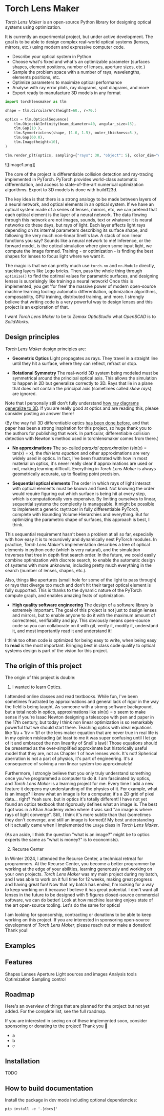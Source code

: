 # Torch Lens Maker

*Torch Lens Maker* is an open-source Python library for designing optical systems using optimization.

It is currently an experimental project, but under active development. The goal is to be able to design complex real-world optical systems (lenses, mirrors, etc.) using modern and expressive computer code.

* Describe your optical system in Python
* Choose what's fixed and what's an optimizable parameter (surfaces shapes, element positions, number of lenses, aperture sizes, etc.)
* Sample the problem space with a number of rays, wavelengths, elements positions, etc.
* Optimize parameters to maximize optical performance
* Analyse with ray error plots, ray diagrams, spot diagrams, and more
* Export ready to manufacture 3D models in any format

```python
import torchlensmaker as tlm

shape = tlm.CircularArc(height=60., r=70.)

optics = tlm.OpticalSequence(
    tlm.ObjectAtInfinity(beam_diameter=40, angular_size=15),
    tlm.Gap(10.),
    tlm.SymmetricLens(shape, (1.0, 1.5), outer_thickness=5.),
    tlm.Gap(60.0),
    tlm.Image(height=10),
)

tlm.render_plt(optics, sampling={"rays": 30, "object": 5}, color_dim="object")
```

![[image1.png]]

The core of the project is differentiable collision detection and ray-tracing implemented in PyTorch. PyTorch provides world-class automatic differentiation, and access to state-of-the-art numerical optimization algorithms. Export to 3D models is done with build123d.

The key idea is that there is a strong analogy to be made between layers of a neural network, and optical elements in an optical system. If we have an optical system made of a series of lenses, mirrors, etc, we can pretend that each optical element is the layer of a neural network. The data flowing through this network are not images, sounds, text or whatever it is neural networks do these days, but rays of light. Each layer affects light rays depending on its internal parameters describing its surface shape, and following the very much non-linear Snell's law. A stack of non linear functions you say? Sounds like a neural network to me! Inference, or the forward model, is the optical simulation where given some input light, we compute the image formed. Training - or optimization - is finding the best shapes for lenses to focus light where we want it.

The magic is that we can pretty much use `torch.nn` and `nn.Module` directly, stacking layers like Lego bricks. Then, pass the whole thing through `optimize()` to find the optimal values for parametric surfaces, and designing lenses is surprisingly like training a neural network! Once this is implemented, you get 'for free' the massive power of modern open-source machine learning tooling: automatic differentiation, optimization algorithms, composability, GPU training, distributed training, and more. I strongly believe that writing code is a very powerful way to design lenses and this project is an exploration of that.

I want *Torch Lens Maker* to be to *Zemax OpticStudio* what *OpenSCAD* is to *SolidWorks*.
## Design principles

*Torch Lens Maker* design principles are:

* **Geometric Optics**
Light propagates as rays. They travel in a straight line until they hit a surface, where they can reflect, refract or stop.

* **Rotational Symmetry**
The real-world 3D system being modeled must be symmetrical around the principal optical axis. This allows the simulation to happen in 2D but generalize correctly to 3D. Rays that lie in a plane that does not contain the principal axis (sometimes called *skew ray*s) are ignored. 

Note that I personally still don't fully understand [how ray diagrams generalize to 3D](https://physics.stackexchange.com/questions/836037/in-optics-how-do-2d-ray-diagrams-generalize-to-3d). If you are really good at optics and are reading this, please consider posting an answer there!

(By the way full 3D differentiable optics [has been done before](https://github.com/vccimaging/DiffOptics), and that paper has been a strong inspiration for this project, so huge thank you to the authors for publishing that work. In particular, differentiable collision detection with Newton's method used in torchlensmaker comes from there.)

* **No approximations**
The so-called *paraxial approximation* (sin(x) = tan(x) = x), the *thin lens equation* and other approximations are very widely used in optics. In fact, I've been frustrated with how in most material on optics, it's never really clear if approximations are used or not, making learning difficult. Everything in *Torch Lens Maker* is always geometrically accurate, up to floating point precision.

* **Sequential optical elements**
The order in which rays of light interact with optical elements must be known and fixed. Not knowing the order would require figuring out which surface is being hit at every step, which is computationally very expensive. By limiting ourselves to linear, sequential systems the complexity is manageable. It might be possible to implement a generic raytracer in fully differentiable PyTorch, complete with Bounding Volume Hierarchies and everything. But for optimizing the parametric shape of surfaces, this approach is best, I think.

This sequential requirement hasn't been a problem at all so far, especially with how easy it is to recursively and dynamically nest PyTorch modules. In practice, *Torch Lens Maker*'s implementation describes a tree of optical elements in python code (which is very natural), and the simulation traverses that tree in depth first search order. In the future, we could easily combine optimization with discrete search, to enable the automatic design of systems with more unknowns, including pretty much everything in the search (number of lenses, shapes, etc.).

Also, things like apertures (small hole for some of the light to pass through) or rays that diverge too much and don't hit their target optical element is fully supported. This is thanks to the dynamic nature of the PyTorch compute graph, and enables amazing feats of optimization.

* **High quality software engineering**
The design of a software library is extremely important. The goal of this project is not just to design lenses and mirrors, but to enable anyone to do it with the maximum amount of correctness, verifiability and joy. This obviously means open-source code so you can collaborate on it with git, verify it, modify it, understand it, and most importantly read it and understand it!

I think too often code is optimized for being easy to write, when being easy to **read** is the most important. Bringing best in class code quality to optical systems design is part of the vision for this project.

## The origin of this project

The origin of this project is double:

1. I wanted to learn Optics.

I attended online classes and read textbooks. While fun, I've been sometimes frustrated by approximations and general lack of rigor in the way the field is being taught. As someone with a strong software background, but a total noob in optics, approximations like sin(x) = x seem to make sense if you're Isaac Newton designing a telescope with pen and paper in the 17th century, but today I think non linear optimization is so remarkably powerful that we should start there. Teaching optics with ideal equations like 1/u + 1/v = 1/f or the lens maker equation that are never true in real life is in my opinion misleading (at least to me it was super confusing until I let go of it and embraced the non linearity of Snell's law)! Those equations should be presented as the over-simplified approximate but historically useful model that they are, not as Chapter 1 of how lenses work. It's not! Spherical aberration is not a part of physics, it's part of engineering. It's a consequence of solving a non linear system too approximately!

Furthermore, I strongly believe that you only truly understand something once you've programmed a computer to do it. I am fascinated by optics, and *Torch Lens Maker* is a learning project for me. Every time I add a new feature it deepens my understanding of the physics of it. For example, what is an image? I know what an image is for a computer, it's a 2D grid of pixel data... right? Yeah sure, but in optics it's totally different! I have not yet found an optics textbook that rigorously defines what an image is. The best I got was in a Khan Academy video where it was said "an image is where rays of light converge". Still, I think it's more subtle than that (sometimes they don't converge, and still an image is formed)! My best understanding of it actually came when I implemented the `Image` class in *Torch Lens Maker*.

(As an aside, I think the question "what is an image?" might be to optics experts the same as "what is money?" is to economists).

2. Recurse Center

In Winter 2024, I attended the Recurse Center, a technical retreat for programmers. At the Recurse Center, you become a better programmer by working at the edge of your abilities, learning generously and working on your own projects. *Torch Lens Maker* was my main project during my batch, and I was able to work on it full time for 12 weeks, making great progress and having great fun! Now that my batch has ended, I'm looking for a way to keep working on it because I believe it has great potential. I don't want all lenses in the future to be designed with 5 figures closed-source commercial software, we can do better! Look at how machine learning enjoys state of the art open-source tooling. Let's do the same for optics!

I am looking for sponsorship, contracting or donations to be able to keep working on this project. If you are interested in sponsoring open-source development of *Torch Lens Maker*, please reach out or make a donation! Thank you!

## Examples



## Features

Shapes
Lenses
Aperture
Light sources and images
Analysis tools
Optimization
Sampling control

## Roadmap

Here's an overview of things that are planned for the project but not yet added. For the complete list, see the full roadmap.

If you are interested in seeing on of these implemented soon, consider sponsoring or donating to the project! Thank you 🙏

- a
- b
- c


## Installation

TODO

## How to build documentation

Install the package in dev mode including optional dependencies:

```
pip install -e '.[docs]'
```
